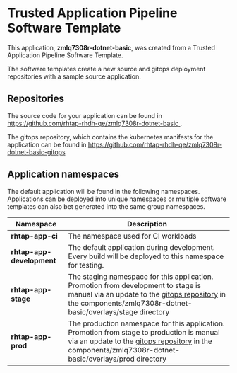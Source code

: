 # Trusted Application Pipeline Software Template

This application, **zmlq7308r-dotnet-basic**, was created from a Trusted Application Pipeline Software Template.

The software templates create a new source and gitops deployment repositories with a sample source application. 

## Repositories

The source code for your application can be found in [https://github.com/rhtap-rhdh-qe/zmlq7308r-dotnet-basic ](https://github.com/rhtap-rhdh-qe/zmlq7308r-dotnet-basic ).
 
The gitops repository, which contains the kubernetes manifests for the application can be found in 
[https://github.com/rhtap-rhdh-qe/zmlq7308r-dotnet-basic-gitops ](https://github.com/rhtap-rhdh-qe/zmlq7308r-dotnet-basic-gitops ) 

## Application namespaces 

The default application will be found in the following namespaces. Applications can be deployed into unique namespaces or multiple software templates can also bet generated into the same group namespaces.  

|  Namespace   |  Description   |  
| -------- | -------- |
| **rhtap-app-ci** | The namespace used for CI workloads |
| **rhtap-app-development** | The default application during development. Every build will be deployed to this namespace for testing. |
| **rhtap-app-stage** | The staging namespace for this application. Promotion from development to stage is manual via an update to the [gitops repository](https://github.com/rhtap-rhdh-qe/zmlq7308r-dotnet-basic-gitops ) in the components/zmlq7308r-dotnet-basic/overlays/stage directory |
| **rhtap-app-prod** | The production namespace for this application. Promotion from stage to production is manual via an update to the [gitops repository](https://github.com/rhtap-rhdh-qe/zmlq7308r-dotnet-basic-gitops ) in the components/zmlq7308r-dotnet-basic/overlays/prod directory |